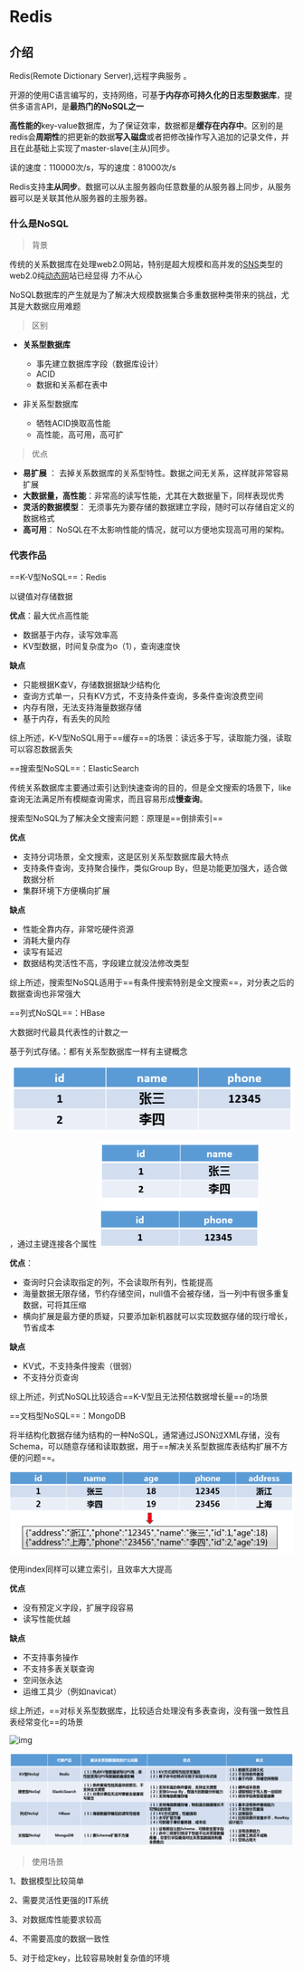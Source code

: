 # Redis

## 介绍

Redis(Remote Dictionary Server),远程字典服务 。

开源的使用C语言编写的，支持网络，可基**于内存亦可持久化的日志型数据库**，提供多语言API，是**最热门的NoSQL之一**

**高性能的**key-value数据库，为了保证效率，数据都是**缓存在内存中**。区别的是redis会**周期性**的把更新的数据**写入磁盘**或者把修改操作写入追加的记录文件，并且在此基础上实现了master-slave(主从)同步。

读的速度：110000次/s，写的速度：81000次/s

Redis支持**主从同步**。数据可以从主服务器向任意数量的从服务器上同步，从服务器可以是关联其他从服务器的主服务器。

### 什么是NoSQL

> 背景

传统的关系数据库在处理web2.0网站，特别是超大规模和高并发的[SNS](https://baike.baidu.com/item/SNS/10242)类型的web2.0纯[动态网](https://baike.baidu.com/item/动态网)站已经显得			力不从心 



 NoSQL数据库的产生就是为了解决大规模数据集合多重数据种类带来的挑战，尤其是大数据应用难题 

> 区别

- **关系型数据库**
  - 事先建立数据库字段（数据库设计）
  - ACID
  - 数据和关系都在表中



- 非关系型数据库
  - 牺牲ACID换取高性能
  - 高性能，高可用，高可扩





> 优点

-  **易扩展** ： 去掉关系数据库的关系型特性。数据之间无关系，这样就非常容易扩展
-  **大数据量，高性能**：非常高的读写性能，尤其在大数据量下，同样表现优秀 
- **灵活的数据模型**： 无须事先为要存储的数据建立字段，随时可以存储自定义的数据格式 
- **高可用**： NoSQL在不太影响性能的情况，就可以方便地实现高可用的架构。



### 代表作品

==K-V型NoSQL==：Redis

以键值对存储数据

**优点**：最大优点高性能

- 数据基于内存，读写效率高
- KV型数据，时间复杂度为o（1），查询速度快

**缺点**

- 只能根据K查V，存储数据据缺少结构化
- 查询方式单一，只有KV方式，不支持条件查询，多条件查询浪费空间
- 内存有限，无法支持海量数据存储
- 基于内存，有丢失的风险

综上所述，K-V型NoSQL用于==缓存==的场景：读远多于写，读取能力强，读取可以容忍数据丢失



==搜索型NoSQL==：ElasticSearch

传统关系数据库主要通过索引达到快速查询的目的，但是全文搜索的场景下，like查询无法满足所有模糊查询需求，而且容易形成**慢查询**。

搜索型NoSQL为了解决全文搜索问题：原理是==倒排索引==

**优点**

- 支持分词场景，全文搜索，这是区别关系型数据库最大特点
- 支持条件查询，支持聚合操作，类似Group By，但是功能更加强大，适合做数据分析
- 集群环境下方便横向扩展

**缺点**

- 性能全靠内存，非常吃硬件资源
- 消耗大量内存
- 读写有延迟
- 数据结构灵活性不高，字段建立就没法修改类型

综上所述，搜索型NoSQL适用于==有条件搜索特别是全文搜索==，对分表之后的数据查询也非常强大



==列式NoSQL==：HBase

大数据时代最具代表性的计数之一

基于列式存储。：都有关系型数据库一样有主键概念

 ![img](redis.assets/801753-20190810184027372-913062087.png) 

，通过主键连接各个属性![1590161562309](redis.assets/1590161562309.png)

**优点**：

- 查询时只会读取指定的列，不会读取所有列，性能提高
- 海量数据无限存储，节约存储空间，null值不会被存储，当一列中有很多重复数据，可将其压缩
- 横向扩展是最方便的质疑，只要添加新机器就可以实现数据存储的现行增长，节省成本

**缺点**

- KV式，不支持条件搜索（很弱）
- 不支持分页查询

综上所述，列式NoSQL比较适合==K-V型且无法预估数据增长量==的场景



==文档型NoSQL==：MongoDB

将半结构化数据存储为结构的一种NoSQL，通常通过JSON过XML存储，没有Schema，可以随意存储和读取数据，用于==解决关系型数据库表结构扩展不方便的问题==。

![1590162050881](redis.assets/1590162050881.png)

使用index同样可以建立索引，且效率大大提高

**优点**

- 没有预定义字段，扩展字段容易
- 读写性能优越

**缺点**

- 不支持事务操作
- 不支持多表关联查询
- 空间张永达
- 运维工具少（例如navicat）

综上所述，==对标关系型数据库，比较适合处理没有多表查询，没有强一致性且表经常变化==的场景

 ![img](https://img2018.cnblogs.com/blog/801753/201908/801753-20190812094840816-785471233.png) 

 ![img](redis.assets/801753-20190812094840816-785471233.png) 

> 使用场景

1、数据模型比较简单

2、需要灵活性更强的IT系统

3、对数据库性能要求较高

4、不需要高度的数据一致性

5、对于给定key，比较容易映射复杂值的环境




